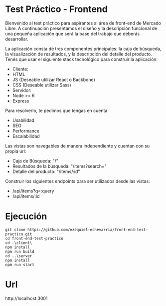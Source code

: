 # Test Práctico - Frontend

Bienvenido al test práctico para aspirantes al área de front-end de Mercado Libre.
A continuación presentamos el diseño y la descripción funcional de una pequeña aplicación que será la
base del trabajo que deberás desarrollar.

La aplicación consta de tres componentes principales: la caja de búsqueda, la visualización de
resultados, y la descripción del detalle del producto.
Tenés que usar el siguiente stack tecnológico para construir la aplicación:

* Cliente:
* HTML
* JS (Deseable utilizar React o Backbone)
* CSS (Deseable utilizar Sass)
* Servidor:
* Node >= 6
* Express

Para resolverlo, te pedimos que tengas en cuenta:
* Usabilidad
* SEO
* Performance
* Escalabilidad

Las vistas son navegables de manera independiente y cuentan con su propia url:
* Caja de Búsqueda: "/"
* Resultados de la búsqueda: "/items?search="
* Detalle del producto: "/items/:id"


Construir los siguientes endpoints para ser utilizados desde las vistas:

* /api/items?q=:query
* /api/items/:id


# Ejecución 

```
git clone https://github.com/ezequiel-echevarria/front-end-test-practico.git
cd front-end-test-practico
cd .\client\
npm install
npm run build
cd ..\server
npm install
npm run start
```

# Url
http://localhost:3001




